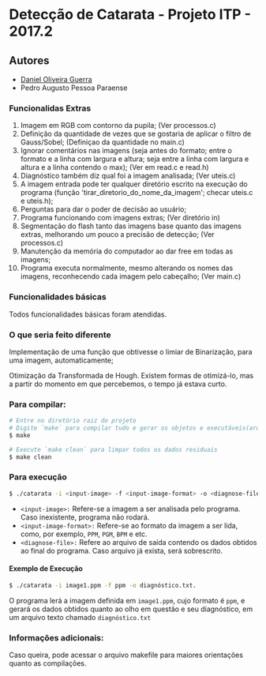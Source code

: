 # Detecção de Catarata - Projeto ITP - 2017.2

## Autores
- [Daniel Oliveira Guerra](https://github.com/Codigos-de-Guerra)
- Pedro Augusto Pessoa Paraense


### Funcionalidas Extras
1. Imagem em RGB com contorno da pupila; (Ver processos.c)
2. Definição da quantidade de vezes que se gostaria de aplicar o filtro de Gauss/Sobel; (Definiçao da quantidade no main.c)
3. Ignorar comentários nas imagens (seja antes do formato; entre o formato e a linha com largura e altura; seja entre a linha com largura e altura e a linha contendo o max); (Ver em read.c e read.h)
4. Diagnóstico também diz qual foi a imagem analisada; (Ver uteis.c)
5. A imagem entrada pode ter qualquer diretório escrito na execução do programa (função 'tirar_diretorio_do_nome_da_imagem'; checar uteis.c e uteis.h);
6. Perguntas para dar o poder de decisão ao usuário;
7. Programa funcionando com imagens extras; (Ver diretório in)
8. Segmentação do flash tanto das imagens base quanto das imagens extras, melhorando um pouco a precisão de detecção; (Ver processos.c)
9. Manutenção da memória do computador ao dar free em todas as imagens;
10. Programa executa normalmente, mesmo alterando os nomes das imagens, reconhecendo cada imagem pelo cabeçalho; (Ver main.c)


### Funcionalidades básicas
Todos funcionalidades básicas foram atendidas.


### O que seria feito diferente
Implementação de uma função que obtivesse o limiar de Binarização, para uma imagem, automaticamente;

Otimização da Transformada de Hough. Existem formas de otimizá-lo, mas a partir do momento em que percebemos, o tempo já estava curto.
	

### Para compilar:
```bash
# Entre no diretório raiz do projeto
# Digite `make` para compilar tudo e gerar os objetos e executáveis(arquivos binários)
$ make

# Execute `make clean` para limpar todos os dados residuais
$ make clean
```
### Para execução
```bash
$ ./catarata -i <input-image> -f <input-image-format> -o <diagnose-file>.
```
- ``<input-image>:``
Refere-se a imagem a ser analisada pelo programa. Caso inexistente, programa não rodará.
- ``<input-image-format>:``
Refere-se ao formato da imagem a ser lida, como, por exemplo, ``PPM``, ``PGM``, ``BPM`` e etc.
- ``<diagnose-file>:``
Refere ao arquivo de saída contendo os dados obtidos ao final do programa. Caso arquivo já exista, será sobrescrito.

#### Exemplo de Execução
```bash
$ ./catarata -i image1.ppm -f ppm -o diagnóstico.txt.
```
O programa lerá a imagem definida em `image1.ppm`, cujo formato é ``ppm``, e gerará os dados obtidos quanto ao olho em questão e seu diagnóstico, em um arquivo texto chamado `diagnóstico.txt`

### Informações adicionais:
Caso queira, pode acessar o arquivo makefile para maiores orientações quanto as compilações.
